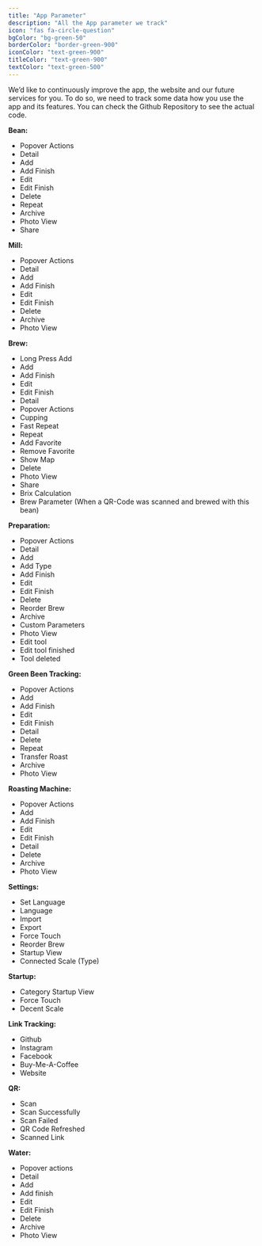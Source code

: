 ```yaml
---
title: "App Parameter"
description: "All the App parameter we track"
icon: "fas fa-circle-question"
bgColor: "bg-green-50"
borderColor: "border-green-900"
iconColor: "text-green-900"
titleColor: "text-green-900"
textColor: "text-green-500"
---
```


We’d like to continuously improve the app, the website and our future services for you. To do so, we need to track some data how you use the app and its features. You can check the Github Repository to see the actual code.

**Bean:**
- Popover Actions
- Detail
- Add
- Add Finish
- Edit
- Edit Finish
- Delete
- Repeat
- Archive
- Photo View
- Share

**Mill:**
- Popover Actions
- Detail
- Add
- Add Finish
- Edit
- Edit Finish
- Delete
- Archive
- Photo View

**Brew:**
- Long Press Add
- Add
- Add Finish
- Edit
- Edit Finish
- Detail
- Popover Actions
- Cupping
- Fast Repeat
- Repeat
- Add Favorite
- Remove Favorite
- Show Map
- Delete
- Photo View
- Share
- Brix Calculation
- Brew Parameter (When a QR-Code was scanned and brewed with this bean)

**Preparation:**
- Popover Actions
- Detail
- Add
- Add Type
- Add Finish
- Edit
- Edit Finish
- Delete
- Reorder Brew
- Archive
- Custom Parameters
- Photo View
- Edit tool
- Edit tool finished
- Tool deleted

**Green Been Tracking:**
- Popover Actions
- Add
- Add Finish
- Edit
- Edit Finish
- Detail
- Delete
- Repeat
- Transfer Roast
- Archive
- Photo View

**Roasting Machine:**
- Popover Actions
- Add
- Add Finish
- Edit
- Edit Finish
- Detail
- Delete
- Archive
- Photo View

**Settings:**
- Set Language
- Language
- Import
- Export
- Force Touch
- Reorder Brew
- Startup View
- Connected Scale (Type)

**Startup:**
- Category Startup View
- Force Touch
- Decent Scale‍

**Link Tracking:**
- Github
- Instagram
- Facebook
- Buy-Me-A-Coffee
- Website‍

**QR:**
- Scan
- Scan Successfully
- Scan Failed
- QR Code Refreshed
- Scanned Link

**Water:**
- Popover actions
- Detail
- Add
- Add finish
- Edit
- Edit Finish
- Delete
- Archive
- Photo View

